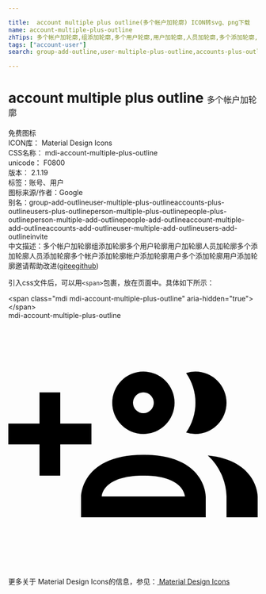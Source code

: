 ```yaml
---

title:  account multiple plus outline(多个帐户加轮廓) ICON转svg、png下载
name: account-multiple-plus-outline
zhTips: 多个帐户加轮廓,组添加轮廓,多个用户轮廓,用户加轮廓,人员加轮廓,多个添加轮廓,人员添加轮廓,多个帐户添加轮廓,帐户添加轮廓,用户多个添加轮廓,用户添加轮廓,邀请
tags: ["account-user"]
search: group-add-outline,user-multiple-plus-outline,accounts-plus-outline,users-plus-outline,person-multiple-plus-outline,people-plus-outline,person-multiple-add-outline,people-add-outline,account-multiple-add-outline,accounts-add-outline,user-multiple-add-outline,users-add-outline,invite

---
```


# account multiple plus outline  <small style="font-size: 60%;font-weight: 100">多个帐户加轮廓</small>


<div class="detail-page">
<p>
<span><span class="badge-success badge">免费图标</span> </span>
<br/>
<span>
ICON库：
<span class="badge-secondary badge">Material Design Icons</span> 
</span>
<br/>
<span>
CSS名称：
<span class="badge-secondary badge">mdi-account-multiple-plus-outline</span> 
</span>
<br/>
<span>
unicode：
<span class="badge-secondary badge">F0800</span> 
<copy-btn content='F0800' btn-title=""></copy-btn>
<copy-btn :content='String.fromCodePoint(parseInt("F0800", 16))' btn-title="复制U"></copy-btn>
</span>
<br/>
<span>
版本：
<span class="badge-secondary badge">2.1.19</span> 
</span><br/><span>标签：<span class="badge-light badge"><router-link to="/tags/account-user.html">账号、用户</router-link></span></span>
<br/>
<span>图标来源/作者：<span class="badge-light badge">Google</span></span> 
<br/>
<span>别名：<span class="badge-light badge">group-add-outline</span><span class="badge-light badge">user-multiple-plus-outline</span><span class="badge-light badge">accounts-plus-outline</span><span class="badge-light badge">users-plus-outline</span><span class="badge-light badge">person-multiple-plus-outline</span><span class="badge-light badge">people-plus-outline</span><span class="badge-light badge">person-multiple-add-outline</span><span class="badge-light badge">people-add-outline</span><span class="badge-light badge">account-multiple-add-outline</span><span class="badge-light badge">accounts-add-outline</span><span class="badge-light badge">user-multiple-add-outline</span><span class="badge-light badge">users-add-outline</span><span class="badge-light badge">invite</span></span><br/><span class="zh-detail">中文描述：<span class="badge-primary badge">多个帐户加轮廓</span><span class="badge-primary badge">组添加轮廓</span><span class="badge-primary badge">多个用户轮廓</span><span class="badge-primary badge">用户加轮廓</span><span class="badge-primary badge">人员加轮廓</span><span class="badge-primary badge">多个添加轮廓</span><span class="badge-primary badge">人员添加轮廓</span><span class="badge-primary badge">多个帐户添加轮廓</span><span class="badge-primary badge">帐户添加轮廓</span><span class="badge-primary badge">用户多个添加轮廓</span><span class="badge-primary badge">用户添加轮廓</span><span class="badge-primary badge">邀请</span><span class="help-link"><span>帮助改进</span>(<a href="https://gitee.com/liuwave/icon-helper/edit/master/json/material/account-multiple-plus-outline.json" target="_blank" rel="noopener noreferrer">gitee</a><a href="https://github.com/liuwave/icon-helper/edit/master/json/material/account-multiple-plus-outline.json" target="_blank" rel="noopener noreferrer">github</a></span>)</span><br/>
</p>
</div>
<div class="alert alert-dark">
  <i class="mdi mdi-account-multiple-plus-outline mdi-48px"></i>
  <i class="mdi mdi-account-multiple-plus-outline mdi-36px"></i>
  <i class="mdi mdi-account-multiple-plus-outline mdi-24px"></i>
  <i class="mdi mdi-account-multiple-plus-outline mdi-18px"></i>
</div>
<div>
  <p>引入css文件后，可以用<code>&lt;span&gt;</code>包裹，放在页面中。具体如下所示：    
  </p>
  <div class="alert alert-primary" style="font-size: 14px">
    &lt;span class="mdi mdi-account-multiple-plus-outline" aria-hidden="true"&gt;&lt;/span&gt;
    <copy-btn content='<span class="mdi mdi-account-multiple-plus-outline" aria-hidden="true"></span>'></copy-btn>
  </div>
  <div class="alert alert-secondary">
    <i class="mdi mdi-account-multiple-plus-outline"
    style="font-size: 24px"
    aria-hidden="true"></i> mdi-account-multiple-plus-outline
    <copy-btn content="mdi-account-multiple-plus-outline" btn-title="复制图标名称"></copy-btn>
  </div>
</div>
<div id="svg" class="svg-wrap">
<svg xmlns="http://www.w3.org/2000/svg" viewBox="0 0 24 24"><path d="M13 11A3 3 0 1 0 10 8A3 3 0 0 0 13 11M13 7A1 1 0 1 1 12 8A1 1 0 0 1 13 7M17.11 10.86A5 5 0 0 0 17.11 5.14A2.91 2.91 0 0 1 18 5A3 3 0 0 1 18 11A2.91 2.91 0 0 1 17.11 10.86M13 13C7 13 7 17 7 17V19H19V17S19 13 13 13M9 17C9 16.71 9.32 15 13 15C16.5 15 16.94 16.56 17 17M24 17V19H21V17A5.6 5.6 0 0 0 19.2 13.06C24 13.55 24 17 24 17M8 12H5V15H3V12H0V10H3V7H5V10H8Z" /></svg>
</div>
<detail full-name='mdi-account-multiple-plus-outline'></detail>
    
<div><p>更多关于 Material Design Icons的信息，参见：<a target="_blank" href="https://iconhelper.cn/material.html"> Material Design Icons</a>
</p></div>
